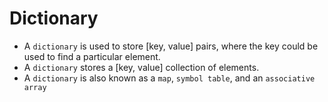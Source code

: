 # Dictionary

- A `dictionary` is used to store [key, value] pairs, where the key could be used to find a particular element.
- A `dictionary` stores a [key, value] collection of elements.
- A `dictionary` is also known as a `map`, `symbol table`, and an `associative array`
